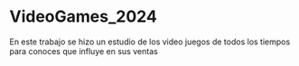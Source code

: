 # VideoGames_2024
En este trabajo se hizo un estudio de los video juegos de todos los tiempos para conoces que influye en sus ventas
